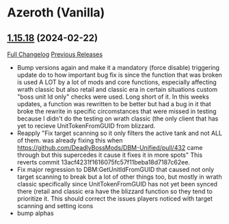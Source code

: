 # <DBM Mod> Azeroth (Vanilla)

## [1.15.18](https://github.com/DeadlyBossMods/DBM-Classic/tree/1.15.18) (2024-02-22)
[Full Changelog](https://github.com/DeadlyBossMods/DBM-Classic/compare/1.15.17...1.15.18) [Previous Releases](https://github.com/DeadlyBossMods/DBM-Classic/releases)

- Bump versions again and make it a mandatory (force disable) triggering update do to how important bug fix is since the function that was broken is used A LOT by a lot of mods and core functions, especially affecting wrath classic but also retail and classic era in certain situations custom \"boss unit Id only\" checks were used. Long short of it. In this weeks updates, a function was rewritten to be better but had a bug in it that broke the rewrite in specific circomstances that were missed in testing because I didn't do the testing on wrath classic (the only client that has yet to recieve UnitTokenFromGUID from blizzard.  
- Reapply \"Fix target scanning so it only filters the active tank and not ALL of them. was already fixing this when https://github.com/DeadlyBossMods/DBM-Unified/pull/432 came through but this supercedes it cause it fixes it in more spots\" This reverts commit 13acf4231f1616075fc57f11beba18d7187c62ee.  
- Fix major regression to DBM:GetUnitIdFromGUID that caused not only target scanning to break but a lot of other things too, but mostly in wrath classic specifically since UnitTokenFromGUID has not yet been synced there (retail and classic era have the blizzard function so they tend to prioritize it. This should correct the issues players noticed with target scanning and setting icons  
- bump alphas  

